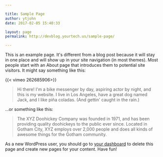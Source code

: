 ```yaml
---

title: Sample Page
author: ytjohn
date: 2017-02-05 15:40:33

layout: page
permalink: http://devblog.yourtech.us/sample-page/

---
```

This is an example page. It's different from a blog post because it will stay in one place and will show up in your site navigation (in most themes). Most people start with an About page that introduces them to potential site visitors. It might say something like this:

{{< vimeo 262685906>}} 


<blockquote>Hi there! I'm a bike messenger by day, aspiring actor by night, and this is my website. I live in Los Angeles, have a great dog named Jack, and I like pi&#241;a coladas. (And gettin' caught in the rain.)</blockquote>

...or something like this:

<blockquote>The XYZ Doohickey Company was founded in 1971, and has been providing quality doohickeys to the public ever since. Located in Gotham City, XYZ employs over 2,000 people and does all kinds of awesome things for the Gotham community.</blockquote>

As a new WordPress user, you should go to <a href="http://devblog.yourtech.us/wp-admin/">your dashboard</a> to delete this page and create new pages for your content. Have fun!
